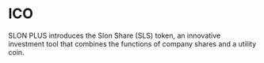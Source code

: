 # ICO
SLON PLUS introduces the Slon Share (SLS) token, an innovative investment tool that combines the functions of company shares and a utility coin.

